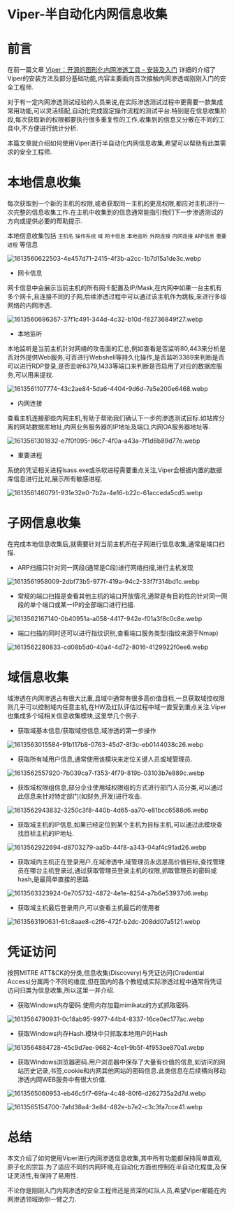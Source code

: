 # Viper-半自动化内网信息收集

# 前言
在前一篇文章 [Viper：开源的图形化内网渗透工具 - 安装及入门](https://www.anquanke.com/post/id/230287) 详细的介绍了Viper的安装方法及部分基础功能,内容主要面向首次接触内网渗透或刚刚入门的安全工程师.

对于有一定内网渗透测试经验的人员来说,在实际渗透测试过程中更需要一款集成常用功能,可以灵活搭配,自动化完成固定操作流程的测试平台.特别是在信息收集阶段,每次获取新的权限都要执行很多重复性的工作,收集到的信息又分散在不同的工具中,不方便进行统计分析.

本篇文章就介绍如何使用Viper进行半自动化内网信息收集,希望可以帮助有此类需求的安全工程师.



# 本地信息收集
每次获取到一个新的主机的权限,或者获取同一主机的更高权限,都应对主机进行一次完整的信息收集工作.在主机中收集到的信息通常能指引我们下一步渗透测试的方向或提供必要的帮助提示.

本地信息收集包括 `主机名` `操作系统` `域` `网卡信息` `本地监听` `外网连接` `内网连接` `ARP信息` `重要进程` 等信息

![1613560622503-4e457d71-2415-4f3b-a2cc-1b7d15a1de3c.webp](./img/p1eSp1TIGF2UZcYr/1613560622503-4e457d71-2415-4f3b-a2cc-1b7d15a1de3c-760053.webp)

+ 网卡信息

网卡信息中会展示当前主机的所有网卡配置及IP/Mask,在内网中如果一台主机有多个网卡,且连接不同的子网,后续渗透过程中可以通过该主机作为跳板,来进行多级网络的内网渗透.

![1613560696367-37f1c491-344d-4c32-b10d-f82736849f27.webp](./img/p1eSp1TIGF2UZcYr/1613560696367-37f1c491-344d-4c32-b10d-f82736849f27-076378.webp)

+ 本地监听

本地监听是当前主机针对网络的攻击面的汇总,例如查看是否监听80,443来分析是否对外提供Web服务,可否进行Webshell等持久化操作,是否监听3389来判断是否可以进行RDP登录,是否监听6379,1433等端口来判断是否启用了对应的数据库服务,可以用来提权.

![1613561107774-43c2ae84-5da6-4404-9d6d-7a5e200e6468.webp](./img/p1eSp1TIGF2UZcYr/1613561107774-43c2ae84-5da6-4404-9d6d-7a5e200e6468-267768.webp)

+ 内网连接

查看主机连接那些内网主机,有助于帮助我们确认下一步的渗透测试目标.如站库分离的网站数据库地址,内网业务服务器的IP地址及端口,内网OA服务器地址等.

![1613561301832-e7f0f095-96c7-4f0a-a43a-7f1d6b89d77e.webp](./img/p1eSp1TIGF2UZcYr/1613561301832-e7f0f095-96c7-4f0a-a43a-7f1d6b89d77e-522783.webp)

+ 重要进程

系统的凭证相关进程lsass.exe或杀软进程需要重点关注,Viper会根据内置的数据库信息进行比对,展示所有敏感进程.

![1613561460791-931e32e0-7b2a-4e16-b22c-61acceda5cd5.webp](./img/p1eSp1TIGF2UZcYr/1613561460791-931e32e0-7b2a-4e16-b22c-61acceda5cd5-094321.webp)

# 子网信息收集
在完成本地信息收集后,就需要针对当前主机所在子网进行信息收集,通常是端口扫描.

+ ARP扫描只针对同一网段(通常是C段)进行网络扫描,进行主机发现

![1613561958009-2dbf73b5-977f-419a-94c2-33f7f314bd1c.webp](./img/p1eSp1TIGF2UZcYr/1613561958009-2dbf73b5-977f-419a-94c2-33f7f314bd1c-861905.webp)

+ 常规的端口扫描是查看其他主机的端口开放情况,通常是有目的性的针对同一网段的单个端口或某一IP的全部端口进行扫描.

![1613562167140-0b40951a-a058-4417-942e-f01a3f8c0c8e.webp](./img/p1eSp1TIGF2UZcYr/1613562167140-0b40951a-a058-4417-942e-f01a3f8c0c8e-911695.webp)

+ 端口扫描的同时还可以进行指纹识别,查看端口服务类型(指纹来源于Nmap)

![1613562280833-cd08b5d0-40a4-4d72-8016-4129922f0ee6.webp](./img/p1eSp1TIGF2UZcYr/1613562280833-cd08b5d0-40a4-4d72-8016-4129922f0ee6-247034.webp)

# 域信息收集
域渗透在内网渗透占有很大比重,且域中通常有很多高价值目标,一旦获取域控权限则几乎可以控制域内任意主机,在HW及红队评估过程中域一直受到重点关注.Viper也集成多个域相关信息收集模块,这里举几个例子.

+ 获取域基本信息/获取域控信息,域渗透的第一步操作

![1613563015584-91b117b8-0763-45d7-8f3c-eb0144038c26.webp](./img/p1eSp1TIGF2UZcYr/1613563015584-91b117b8-0763-45d7-8f3c-eb0144038c26-782153.webp)

+ 获取所有域用户信息,通常使用该模块来定位关键人员或域管理员.

![1613562557920-7b039ca7-f353-4f79-819b-03103b7e889c.webp](./img/p1eSp1TIGF2UZcYr/1613562557920-7b039ca7-f353-4f79-819b-03103b7e889c-119295.webp)

+ 获取域权限组信息,部分企业使用域权限组的方式进行部门人员分类,可以通过此信息来针对特定部门(如财务,开发)进行攻击.

![1613562943832-3250c3f8-440b-4d65-aa70-e81bcc6588d6.webp](./img/p1eSp1TIGF2UZcYr/1613562943832-3250c3f8-440b-4d65-aa70-e81bcc6588d6-172786.webp)

+ 获取域主机的IP信息,如果已经定位到某个主机为目标主机,可以通过此模块查找目标主机的IP地址.

![1613562922694-d8703279-aa5b-44f8-a343-04af4c91ad26.webp](./img/p1eSp1TIGF2UZcYr/1613562922694-d8703279-aa5b-44f8-a343-04af4c91ad26-111246.webp)

+ 获取域内主机正在登录用户,在域渗透中,域管理员永远是高价值目标,查找管理员在哪台主机登录过,通过获取管理员登录主机的权限,抓取管理员的密码或hash,是最简单直接的思路.

![1613563323924-0e705732-4872-4e1e-8254-a7b6e53937d6.webp](./img/p1eSp1TIGF2UZcYr/1613563323924-0e705732-4872-4e1e-8254-a7b6e53937d6-652099.webp)

+ 获取域主机最后登录用户,可以查看主机最后的使用者

![1613563190631-61c8aae8-c2f6-472f-b2dc-208dd07a5121.webp](./img/p1eSp1TIGF2UZcYr/1613563190631-61c8aae8-c2f6-472f-b2dc-208dd07a5121-218132.webp)

# 凭证访问
按照MITRE ATT&CK的分类,信息收集(Discovery)与凭证访问(Credential Access)分属两个不同的维度,但在国内的各个教程或实际渗透过程中通常将凭证访问归类为信息收集,所以这里一并介绍.

+ 获取Windows内存密码.使用内存加载mimikatz的方式抓取密码.

![1613564790931-0c18ab95-9977-44b4-8337-16ce0ec177ac.webp](./img/p1eSp1TIGF2UZcYr/1613564790931-0c18ab95-9977-44b4-8337-16ce0ec177ac-563597.webp)

+ 获取Windows内存Hash.模块中只抓取本地用户的Hash

![1613564884728-45c9d7ee-9682-4ce1-9b5f-4f953ee870a1.webp](./img/p1eSp1TIGF2UZcYr/1613564884728-45c9d7ee-9682-4ce1-9b5f-4f953ee870a1-921088.webp)

+ 获取Windows浏览器密码.用户浏览器中保存了大量有价值的信息,如访问的网站历史记录,书签,cookie和内网其他网站的密码信息.此类信息在后续横向移动渗透内网WEB服务中有很大价值.

![1613565060953-eb46c5f7-69fa-4c48-80f6-d262735a2d7d.webp](./img/p1eSp1TIGF2UZcYr/1613565060953-eb46c5f7-69fa-4c48-80f6-d262735a2d7d-466914.webp)

![1613565154700-7afd38a4-3e84-482e-b7e2-c3c3fa7cce41.webp](./img/p1eSp1TIGF2UZcYr/1613565154700-7afd38a4-3e84-482e-b7e2-c3c3fa7cce41-660088.webp)



# 总结
本文介绍了如何使用Viper进行内网渗透信息收集,其中所有功能都保持简单直观,原子化的宗旨.为了适应不同的内网环境,在自动化方面也控制在半自动化程度,及保证灵活性,有保持了易用性.

不论你是刚刚入门内网渗透的安全工程师还是资深的红队人员,希望Viper都能在内网渗透领域助你一臂之力.


